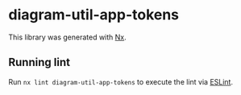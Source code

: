 # diagram-util-app-tokens

This library was generated with [Nx](https://nx.dev).

## Running lint

Run `nx lint diagram-util-app-tokens` to execute the lint via [ESLint](https://eslint.org/).
